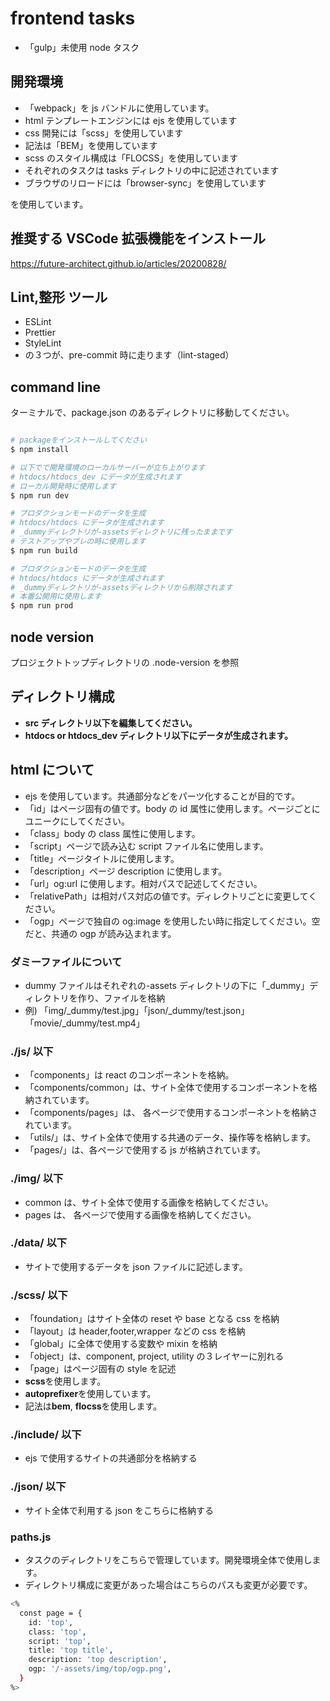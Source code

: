 # frontend tasks

- 「gulp」未使用 node タスク

## 開発環境

- 「webpack」を js バンドルに使用しています。
- html テンプレートエンジンには ejs を使用しています
- css 開発には「scss」を使用しています
- 記法は「BEM」を使用しています
- scss のスタイル構成は「FLOCSS」を使用しています
- それぞれのタスクは tasks ディレクトリの中に記述されています
- ブラウザのリロードには「browser-sync」を使用しています

を使用しています。

## 推奨する VSCode 拡張機能をインストール

https://future-architect.github.io/articles/20200828/

## Lint,整形 ツール

- ESLint
- Prettier
- StyleLint
- の３つが、pre-commit 時に走ります（lint-staged）

## command line

ターミナルで、package.json のあるディレクトリに移動してください。

```bash

# packageをインストールしてください
$ npm install

# 以下でで開発環境のローカルサーバーが立ち上がります
# htdocs/htdocs_dev にデータが生成されます
# ローカル開発時に使用します
$ npm run dev

# プロダクションモードのデータを生成
# htdocs/htdocs にデータが生成されます
# _dummyディレクトリが-assetsディレクトリに残ったままです
# テストアップやプレの時に使用します
$ npm run build

# プロダクションモードのデータを生成
# htdocs/htdocs にデータが生成されます
# _dummyディレクトリが-assetsディレクトリから削除されます
# 本番公開用に使用します
$ npm run prod

```

## node version

プロジェクトトップディレクトリの .node-version を参照

## ディレクトリ構成

- **src ディレクトリ以下を編集してください。**
- **htdocs or htdocs_dev ディレクトリ以下にデータが生成されます。**

## html について

- ejs を使用しています。共通部分などをパーツ化することが目的です。
- 「id」はページ固有の値です。body の id 属性に使用します。ページごとにユニークにしてください。
- 「class」body の class 属性に使用します。
- 「script」ページで読み込む script ファイル名に使用します。
- 「title」ページタイトルに使用します。
- 「description」ページ description に使用します。
- 「url」og:url に使用します。相対パスで記述してください。
- 「relativePath」は相対パス対応の値です。ディレクトリごとに変更してください。
- 「ogp」ページで独自の og:image を使用したい時に指定してください。空だと、共通の ogp が読み込まれます。

### ダミーファイルについて

- dummy ファイルはそれぞれの-assets ディレクトリの下に「\_dummy」ディレクトリを作り、ファイルを格納
- 例) 「img/\_dummy/test.jpg」「json/\_dummy/test.json」「movie/\_dummy/test.mp4」

### ./js/ 以下

- 「components」は react のコンポーネントを格納。
- 「components/common」は、サイト全体で使用するコンポーネントを格納されています。
- 「components/pages」は、 各ページで使用するコンポーネントを格納されています。
- 「utils/」は、サイト全体で使用する共通のデータ、操作等を格納します。
- 「pages/」は、各ページで使用する js が格納されています。

### ./img/ 以下

- common は、サイト全体で使用する画像を格納してください。
- pages は、 各ページで使用する画像を格納してください。

### ./data/ 以下

- サイトで使用するデータを json ファイルに記述します。

### ./scss/ 以下

- 「foundation」はサイト全体の reset や base となる css を格納
- 「layout」は header,footer,wrapper などの css を格納
- 「global」に全体で使用する変数や mixin を格納
- 「object」は、component, project, utility の３レイヤーに別れる
- 「page」はページ固有の style を記述
- **scss**を使用します。
- **autoprefixer**を使用しています。
- 記法は**bem**, **flocss**を使用します。

### ./include/ 以下

- ejs で使用するサイトの共通部分を格納する

### ./json/ 以下

- サイト全体で利用する json をこちらに格納する

### paths.js

- タスクのディレクトリをこちらで管理しています。開発環境全体で使用します。
- ディレクトリ構成に変更があった場合はこちらのパスも変更が必要です。

```bash
<%
  const page = {
    id: 'top',
    class: 'top',
    script: 'top',
    title: 'top title',
    description: 'top description',
    ogp: '/-assets/img/top/ogp.png',
  }
%>

```
